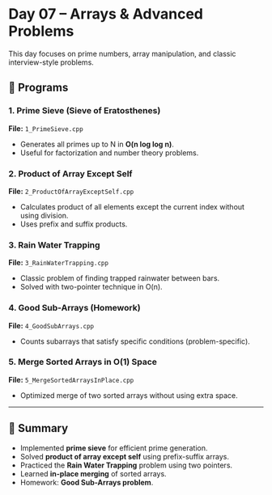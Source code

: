 # Day 07 – Arrays & Advanced Problems

This day focuses on prime numbers, array manipulation, and classic interview-style problems.

## 📂 Programs

### 1. Prime Sieve (Sieve of Eratosthenes)
**File:** `1_PrimeSieve.cpp`  
- Generates all primes up to N in **O(n log log n)**.  
- Useful for factorization and number theory problems.  

### 2. Product of Array Except Self
**File:** `2_ProductOfArrayExceptSelf.cpp`  
- Calculates product of all elements except the current index without using division.  
- Uses prefix and suffix products.  

### 3. Rain Water Trapping
**File:** `3_RainWaterTrapping.cpp`  
- Classic problem of finding trapped rainwater between bars.  
- Solved with two-pointer technique in O(n).  

### 4. Good Sub-Arrays (Homework)
**File:** `4_GoodSubArrays.cpp`  
- Counts subarrays that satisfy specific conditions (problem-specific).  

### 5. Merge Sorted Arrays in O(1) Space
**File:** `5_MergeSortedArraysInPlace.cpp`  
- Optimized merge of two sorted arrays without using extra space.  

---

## 📝 Summary
- Implemented **prime sieve** for efficient prime generation.  
- Solved **product of array except self** using prefix-suffix arrays.  
- Practiced the **Rain Water Trapping** problem using two pointers.  
- Learned **in-place merging** of sorted arrays.  
- Homework: **Good Sub-Arrays problem**.  
